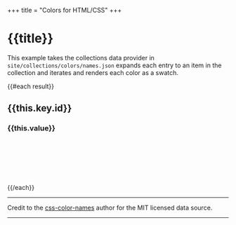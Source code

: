 +++
title = "Colors for HTML/CSS"
+++

# {{title}}

This example takes the collections data provider in `site/collections/colors/names.json` expands each entry to an item in the collection and iterates and renders each color as a swatch.

{{#each result}}
## {{this.key.id}}
### {{this.value}}

<div class="swatch">
<div style="background-color: {{this.value}}; height: 100px;"></div>
</div>
{{/each}}

---

Credit to the [css-color-names][] author for the MIT licensed data source.

---

[css-color-names]: https://github.com/bahamas10/css-color-names
